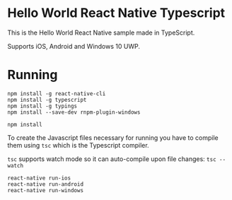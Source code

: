 # Hello World React Native Typescript

This is the Hello World React Native sample made in TypeScript.

Supports iOS, Android and Windows 10 UWP.

# Running

```
npm install -g react-native-cli
npm install -g typescript
npm install -g typings
npm install --save-dev rnpm-plugin-windows

npm install
```

To create the Javascript files necessary for running you have to compile them
using `tsc` which is the Typescript compiler.

`tsc` supports watch mode so it can auto-compile upon file changes: `tsc --watch`

```
react-native run-ios
react-native run-android
react-native run-windows
```
